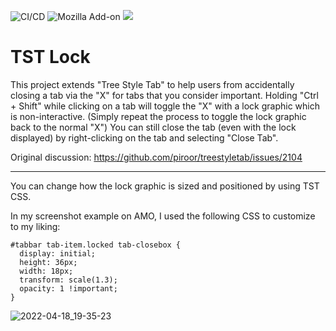 ![CI/CD](https://github.com/irvinm/TST-Lock/workflows/CI/CD/badge.svg) ![Mozilla Add-on](https://img.shields.io/amo/users/TST-Lock.svg?style=flat-square) ![](https://img.shields.io/amo/v/TST-Lock.svg?style=flat-square)

<!-- Can also get # of downloads per week:  https://img.shields.io/amo/dw/TST-Lock.svg?style=flat-square -->
<!-- Github badges:  https://shields.io/search?q=github -->
<!-- Mozilla badges:  https://shields.io/search?q=mozilla -->
<!-- https://shields.io/badges -->
<!-- https://github.com/badges/shields -->

# TST Lock

This project extends "Tree Style Tab" to help users from accidentally closing a tab via the "X" for tabs that you consider important.  Holding "Ctrl + Shift" while clicking on a tab will toggle the "X" with a lock graphic which is non-interactive. (Simply repeat the process to toggle the lock graphic back to the normal "X")  You can still close the tab (even with the lock displayed) by right-clicking on the tab and selecting "Close Tab".

Original discussion: https://github.com/piroor/treestyletab/issues/2104

------

You can change how the lock graphic is sized and positioned by using TST CSS.

In my screenshot example on AMO, I used the following CSS to customize to my liking:

```
#tabbar tab-item.locked tab-closebox {
  display: initial;
  height: 36px;
  width: 18px; 
  transform: scale(1.3);
  opacity: 1 !important;
}
```

![2022-04-18_19-35-23](https://user-images.githubusercontent.com/979729/163903182-23db7fe1-c8b0-42f1-a151-58212fb9897e.png)
